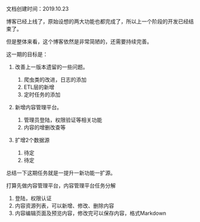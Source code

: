 文档创建时间：2019.10.23

博客已经上线了，原始设想的两大功能也都完成了，所以上一个阶段的开发已经结束了。

但是整体来看，这个博客依然是非常简陋的，还需要持续完善。

这一期的目标是：

1. 改善上一版本遗留的一些问题。
    1. 爬虫类的改进，日志的添加
    2. ETL层的新增
    3. 定时任务的添加
    
2. 新增内容管理平台。
    1. 管理员登陆，权限验证等相关功能
    2. 内容的增删改查等
    
3. 扩增2个数据源
    1. 待定
    2. 待定
    
总结一下这期任务就是一提升一新功能一扩源。

打算先做内容管理平台，内容管理平台任务分解

1. 登陆，权限认证
2. 内容资源列表，可以新增、修改、删除内容
2. 内容编辑页面及预览内容，修改完可以保存内容，格式Markdown